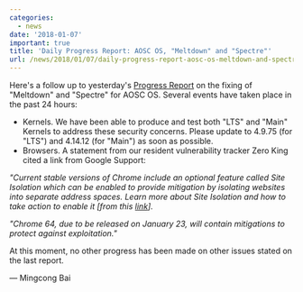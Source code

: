 ```yaml
---
categories:
  - news
date: '2018-01-07'
important: true
title: 'Daily Progress Report: AOSC OS, "Meltdown" and "Spectre"'
url: /news/2018/01/07/daily-progress-report-aosc-os-meltdown-and-spectre.html
---
```



Here's a follow up to yesterday's [Progress Report](https://aosc.io/news/2326-progress-report-aosc-os-meltdown-and-spectre) on the fixing of "Meltdown" and "Spectre" for AOSC OS. Several events have taken place in the past 24 hours:

- Kernels. We have been able to produce and test both "LTS" and "Main" Kernels to address these security concerns. Please update to 4.9.75 (for "LTS") and 4.14.12 (for "Main") as soon as possible.
- Browsers. A statement from our resident vulnerability tracker Zero King cited a link from Google Support:

*"Current stable versions of Chrome include an optional feature called Site Isolation which can be enabled to provide mitigation by isolating websites into separate address spaces. Learn more about Site Isolation and how to take action to enable it [from this [link](https://support.google.com/faqs/answer/7622138#chrome)].*

*"Chrome 64, due to be released on January 23, will contain mitigations to protect against exploitation."*

At this moment, no other progress has been made on other issues stated on the last report.

— Mingcong Bai